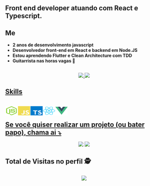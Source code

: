 ## Front end developer atuando com React e Typescript. 

## Me 
- **2 anos de desenvolvimento javascript** 
- **Desenvolvedor front-end em React e backend em Node.JS** 
- **Estou aprendendo Flutter e Clean Architecture com TDD** 
- **Guitarrista nas horas vagas 🎸**

## 
<div align="center"> 
   <a href="https://github.com/EliasSarges"> 
   <img height="180em" src="https://github-readme-stats.vercel.app/api?username=EliasSarges&show_icons=true&theme=dracula&include_all_commits=true&count_private=true"/> <img height="180em" src="https://github-readme-stats.vercel.app/api/top-langs/?username=EliasSarges&layout=compact&langs_count=7&theme=dracula"/> 
</div> 
   
## Skills 
<div style="display: inline_block" align="center">
  <br/> 
  <img align="left" alt="Elias-CSS" height="30" width="40" src="https://raw.githubusercontent.com/devicons/devicon/master/icons/nodejs/nodejs-original.svg"> 
  <img align="left" alt="Elias-Js" height="30" width="40" src="https://raw.githubusercontent.com/devicons/devicon/master/icons/javascript/javascript-plain.svg"> 
  <img align="left" alt="Elias-Ts" height="30" width="40" src="https://raw.githubusercontent.com/devicons/devicon/master/icons/typescript/typescript-plain.svg"> 
  <img align="left" alt="Elias-React" height="30" width="40" src="https://raw.githubusercontent.com/devicons/devicon/master/icons/react/react-original.svg"> 
  <img align="left" alt="Elias-CSS" height="30" width="40" src="https://raw.githubusercontent.com/devicons/devicon/master/icons/vuejs/vuejs-original.svg"> 
</div>
<br/> 

## **Se você quiser realizar um projeto (ou bater papo), chama ai ⤵️** 

<div align="center"> 
  <a href="https://www.instagram.com/elias.sarges/" target="_blank"><img src="https://img.shields.io/badge/-Instagram-%23E4405F?style=for-the-badge&logo=instagram&logoColor=white" target="_blank"></a> 
  <a href="https://www.linkedin.com/in/elias-sarges/" target="_blank"><img src="https://img.shields.io/badge/-LinkedIn-%230077B5?style=for-the-badge&logo=linkedin&logoColor=white" target="_blank"></a> 
</div> 

## Total de Visitas no perfil :detective: <br> <p align="center"> <img alingn="center" src="https://profile-counter.glitch.me/EliasSarges/count.svg" /> </p> </p>
